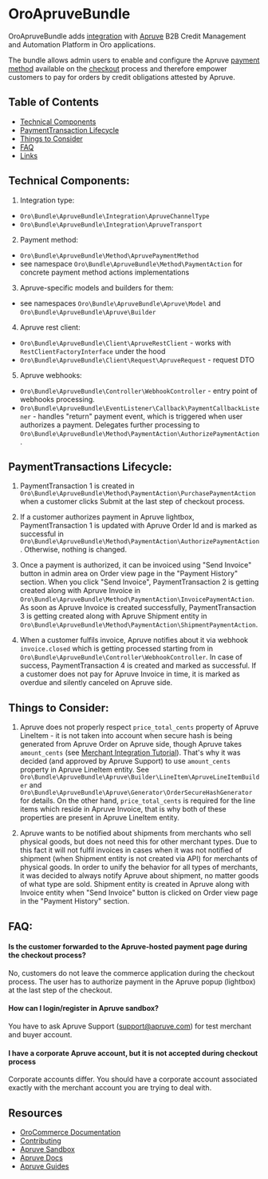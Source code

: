 # OroApruveBundle

OroApruveBundle adds [integration](https://github.com/oroinc/platform/tree/4.1/src/Oro/Bundle/IntegrationBundle) with [Apruve](https://apruve.com/) B2B Credit Management and Automation Platform in Oro applications.

The bundle allows admin users to enable and configure the Apruve [payment method](https://github.com/oroinc/orocommerce/tree/4.1/src/Oro/Bundle/PaymentBundle) available on the [checkout](https://github.com/oroinc/orocommerce/tree/4.1/src/Oro/Bundle/CheckoutBundle) process and therefore empower customers to pay for orders by credit obligations attested by Apruve.

## Table of Contents

 - [Technical Components](#technical-components)
 - [PaymentTransaction Lifecycle](#paymenttransaction-lifecycle)
 - [Things to Consider](#things-to-consider)
 - [FAQ](#faq)
 - [Links](#links)

## Technical Components:

1. Integration type:
 - `Oro\Bundle\ApruveBundle\Integration\ApruveChannelType`
 - `Oro\Bundle\ApruveBundle\Integration\ApruveTransport`
2. Payment method:
 - `Oro\Bundle\ApruveBundle\Method\ApruvePaymentMethod`
 - see namespace `Oro\Bundle\ApruveBundle\Method\PaymentAction` for concrete payment method actions implementations
3. Apruve-specific models and builders for them:
 - see namespaces `Oro\Bundle\ApruveBundle\Apruve\Model` and `Oro\Bundle\ApruveBundle\Apruve\Builder`
4. Apruve rest client:
 - `Oro\Bundle\ApruveBundle\Client\ApruveRestClient` - works with `RestClientFactoryInterface` under the hood
 - `Oro\Bundle\ApruveBundle\Client\Request\ApruveRequest` - request DTO
5. Apruve webhooks:
 - `Oro\Bundle\ApruveBundle\Controller\WebhookController` - entry point of webhooks processing.
 - `Oro\Bundle\ApruveBundle\EventListener\Callback\PaymentCallbackListener` - handles "return" payment event, which is triggered when user authorizes a payment. Delegates further processing to `Oro\Bundle\ApruveBundle\Method\PaymentAction\AuthorizePaymentAction`.


## PaymentTransactions Lifecycle:

1. PaymentTransaction 1 is created in `Oro\Bundle\ApruveBundle\Method\PaymentAction\PurchasePaymentAction` when a customer clicks Submit at the last step of checkout process.

2. If a customer authorizes payment in Apruve lightbox, PaymentTransaction 1 is updated with Apruve Order Id and is marked as successful in `Oro\Bundle\ApruveBundle\Method\PaymentAction\AuthorizePaymentAction`. Otherwise, nothing is changed.

3. Once a payment is authorized, it can be invoiced using "Send Invoice" button in admin area on Order view page in the "Payment History" section. When you click "Send Invoice", PaymentTransaction 2 is getting created along with Apruve Invoice in `Oro\Bundle\ApruveBundle\Method\PaymentAction\InvoicePaymentAction`. As soon as Apruve Invoice is created successfully, PaymentTransaction 3 is getting created along with Apruve Shipment entity in `Oro\Bundle\ApruveBundle\Method\PaymentAction\ShipmentPaymentAction`.

4. When a customer fulfils invoice, Apruve notifies about it via webhook `invoice.closed` which is getting processed starting from in `Oro\Bundle\ApruveBundle\Controller\WebhookController`. In case of success, PaymentTransaction 4 is created and marked as successful. If a customer does not pay for Apruve Invoice in time, it is marked as overdue and silently canceled on Apruve side.


## Things to Consider:

1. Apruve does not properly respect `price_total_cents` property of Apruve LineItem - it is not taken into account when secure hash is being generated from Apruve Order on Apruve side, though Apruve takes `amount_cents` (see [Merchant Integration Tutorial][1]). That's why it was decided (and approved by Apruve Support) to use `amount_cents` property in Apruve LineItem entity. See `Oro\Bundle\ApruveBundle\Apruve\Builder\LineItem\ApruveLineItemBuilder` and `Oro\Bundle\ApruveBundle\Apruve\Generator\OrderSecureHashGenerator` for details. On the other hand, `price_total_cents` is required for the line items which reside in Apruve Invoice, that is why both of these properties are present in Apruve LineItem entity.

2. Apruve wants to be notified about shipments from merchants who sell physical goods, but does not need this for other merchant types. Due to this fact it will not fulfil invoices in cases when it was not notified of shipment (when Shipment entity is not created via API) for merchants of physical goods. In order to unify the behavior for all types of merchants, it was decided to always notify Apruve about shipment, no matter goods of what type are sold. Shipment entity is created in Apruve along with Invoice entity when "Send Invoice" button is clicked on Order view page in the "Payment History" section.


## FAQ:

#### Is the customer forwarded to the Apruve-hosted payment page during the checkout process?

No, customers do not leave the commerce application during the checkout process. The user has to authorize payment in the Apruve popup (lightbox) at the last step of the checkout.

#### How can I login/register in Apruve sandbox?

You have to ask Apruve Support (support@apruve.com) for test merchant and buyer account.

#### I have a corporate Apruve account, but it is not accepted during checkout process

Corporate accounts differ. You should have a corporate account associated exactly with the merchant account you are trying to deal with.

Resources
---------

  * [OroCommerce Documentation](https://doc.oroinc.com)
  * [Contributing](https://doc.oroinc.com/community/contribute/)
  * [Apruve Sandbox][1]
  * [Apruve Docs][2]
  * [Apruve Guides][3]


[0]: https://www.apruve.com
[1]: https://test.apruve.com
[2]: https://docs.apruve.com/reference
[3]: https://docs.apruve.com/guides

